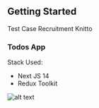 ## Getting Started

Test Case Recruitment Knitto

### Todos App

Stack Used:

-   Next JS 14
-   Redux Toolkit

![alt text](https://github.com/rommyth/test-knitto/blob/main/src/images/app__image.png?raw=true)
